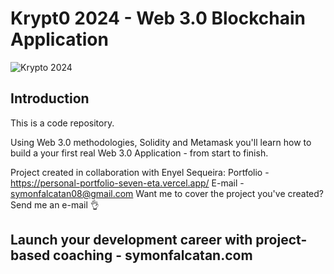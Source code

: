 # Krypt0 2024 - Web 3.0 Blockchain Application
![Krypto 2024](https://i.ibb.co/DVF4tNW/image.png)

## Introduction
This is a code repository.

Using Web 3.0 methodologies, Solidity and Metamask you'll learn how to build a your first real Web 3.0 Application - from start to finish.

Project created in collaboration with Enyel Sequeira: 
Portfolio - https://personal-portfolio-seven-eta.vercel.app/
E-mail - symonfalcatan08@gmail.com
Want me to cover the project you've created? Send me an e-mail 👌

## Launch your development career with project-based coaching - symonfalcatan.com
